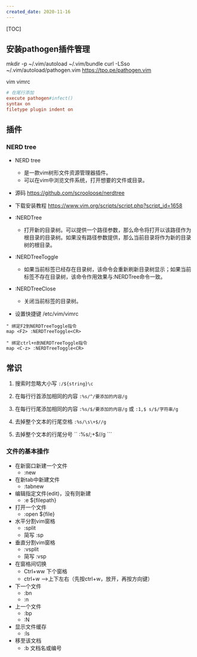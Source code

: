 ```yaml
---
created_date: 2020-11-16
---
```


[TOC]

## 安装pathogen插件管理

mkdir -p ~/.vim/autoload ~/.vim/bundle
curl -LSso ~/.vim/autoload/pathogen.vim https://tpo.pe/pathogen.vim

vim vimrc

```conf
# 在尾行添加
execute pathogen#infect()
syntax on
filetype plugin indent on
```

## 插件

### NERD tree

- NERD tree

  - 是一款vim树形文件资源管理器插件。
  - 可以在vim中浏览文件系统，打开想要的文件或目录。

- 源码 https://github.com/scrooloose/nerdtree

- 下载安装教程 https://www.vim.org/scripts/script.php?script_id=1658

- :NERDTree

  - 打开新的目录树。可以提供一个路径参数，那么命令将打开以该路径作为根目录的目录树。如果没有路径参数提供，那么当前目录将作为新的目录树的根目录。

- :NERDTreeToggle

  - 如果当前标签已经存在目录树，该命令会重新刷新目录树显示；如果当前标签不存在目录树，该命令作用效果与:NERDTree命令一致。

- :NERDTreeClose

  - 关闭当前标签的目录树。

- 设置快捷键 /etc/vim/vimrc

```
" 绑定F2到NERDTreeToggle指令
map <F2> :NERDTreeToggle<CR>

" 绑定ctrl+n到NERDTreeToggle指令
map <C-z> :NERDTreeToggle<CR>
```

## 常识

1. 搜索时忽略大小写 `:/${string}\c`

2. 在每行行首添加相同的内容 `:%s/^/要添加的内容/g`

3. 在每行行尾添加相同的内容 `:%s/$/要添加的内容/g` 或 `:1,$ s/$/字符串/g`

4. 去掉整个文本的行尾空格 `:%s/\s\+$//g`

5. 去掉整个文本的行尾分号 \`\` :%s/;+$//g \`\`\`

### 文件的基本操作

- 在新窗口新建一个文件
  - :new
- 在新tab中新建文件
  - :tabnew
- 编辑指定文件(edit)，没有则新建
  - :e ${filepath}
- 打开一个文件
  - :open ${file}
- 水平分割vim窗格
  - :split
  - 简写 :sp
- 垂直分割vim窗格
  - :vsplit
  - 简写 :vsp
- 在窗格间切换
  - Ctrl+ww 下个窗格
  - ctrl+w –>上下左右（先按ctrl+w，放开，再按方向键）
- 下一个文件
  - :bn
  - :n
- 上一个文件
  - :bp
  - :N
- 显示文件缓存
  - :ls
- 移至该文档
  - :b 文档名或编号
